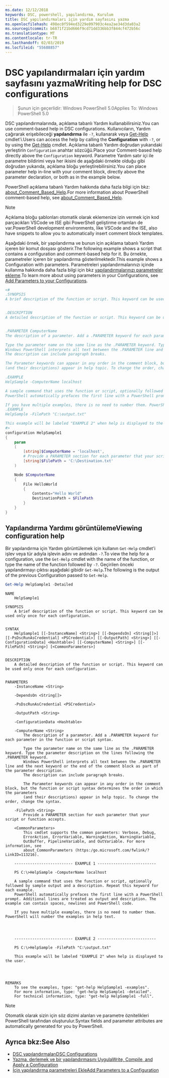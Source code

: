 ```yaml
---
ms.date: 12/12/2018
keywords: DSC, powershell, yapılandırma, Kurulum
title: DSC yapılandırmaları için yardım sayfasını yazma
ms.openlocfilehash: 498ec0f594ed3229e097903c4ea2ae34d3da03a2
ms.sourcegitcommit: b6871f21bd666f9cd71dd336bb3f844cf472b56c
ms.translationtype: MT
ms.contentlocale: tr-TR
ms.lasthandoff: 02/03/2019
ms.locfileid: "55688857"
---
```

# <a name="writing-help-for-dsc-configurations"></a><span data-ttu-id="6b6d4-103">DSC yapılandırmaları için yardım sayfasını yazma</span><span class="sxs-lookup"><span data-stu-id="6b6d4-103">Writing help for DSC configurations</span></span>

><span data-ttu-id="6b6d4-104">Şunun için geçerlidir: Windows PowerShell 5.0</span><span class="sxs-lookup"><span data-stu-id="6b6d4-104">Applies To: Windows PowerShell 5.0</span></span>

<span data-ttu-id="6b6d4-105">DSC yapılandırmalarında, açıklama tabanlı Yardım kullanabilirsiniz.</span><span class="sxs-lookup"><span data-stu-id="6b6d4-105">You can use comment-based help in DSC configurations.</span></span> <span data-ttu-id="6b6d4-106">Kullanıcıların, Yardım çağırarak erişebileceği **yapılandırma** ile `-?`, kullanarak veya [Get-Help](/powershell/module/Microsoft.PowerShell.Core/Get-Help) cmdlet'i.</span><span class="sxs-lookup"><span data-stu-id="6b6d4-106">Users can access the help by calling the **Configuration** with `-?`, or by using the [Get-Help](/powershell/module/Microsoft.PowerShell.Core/Get-Help) cmdlet.</span></span> <span data-ttu-id="6b6d4-107">Açıklama tabanlı Yardım doğrudan yukarıdaki yerleştirin `Configuration` anahtar sözcüğü.</span><span class="sxs-lookup"><span data-stu-id="6b6d4-107">Place your Comment-based help directly above the `Configuration` keyword.</span></span>
<span data-ttu-id="6b6d4-108">Parametre Yardım satır içi ile parametre bildirimi veya her ikisini de aşağıdaki örnekte olduğu gibi doğrudan yukarıda, açıklama bloğu yerleştirebilirsiniz.</span><span class="sxs-lookup"><span data-stu-id="6b6d4-108">You can place parameter help in-line with your comment block, directly above the parameter declaration, or both as in the example below.</span></span>

<span data-ttu-id="6b6d4-109">PowerShell açıklama tabanlı Yardım hakkında daha fazla bilgi için bkz: [about_Comment_Based_Help](/powershell/module/microsoft.powershell.core/about/about_comment_based_help).</span><span class="sxs-lookup"><span data-stu-id="6b6d4-109">For more information about PowerShell comment-based help, see [about_Comment_Based_Help](/powershell/module/microsoft.powershell.core/about/about_comment_based_help).</span></span>

> [!NOTE]
> <span data-ttu-id="6b6d4-110">Açıklama bloğu şablonları otomatik olarak eklemenize izin vermek için kod parçacıkları VSCode ve ISE gibi PowerShell geliştirme ortamları de var.</span><span class="sxs-lookup"><span data-stu-id="6b6d4-110">PowerShell development environments, like VSCode and the ISE, also have snippets to allow you to automatically insert comment block templates.</span></span>

<span data-ttu-id="6b6d4-111">Aşağıdaki örnek, bir yapılandırma ve bunun için açıklama tabanlı Yardım içeren bir komut dosyası gösterir.</span><span class="sxs-lookup"><span data-stu-id="6b6d4-111">The following example shows a script that contains a configuration and comment-based help for it.</span></span> <span data-ttu-id="6b6d4-112">Bu örnekte, parametreler içeren bir yapılandırma gösterilmektedir.</span><span class="sxs-lookup"><span data-stu-id="6b6d4-112">This example shows a Configuration with parameters.</span></span> <span data-ttu-id="6b6d4-113">Parametreleri yapılandırmalarınızı içinde kullanma hakkında daha fazla bilgi için bkz [yapılandırmalarınızı parametreler ekleme](add-parameters-to-a-configuration.md).</span><span class="sxs-lookup"><span data-stu-id="6b6d4-113">To learn more about using parameters in your Configurations, see [Add Parameters to your Configurations](add-parameters-to-a-configuration.md).</span></span>

```powershell
<#
.SYNOPSIS
A brief description of the function or script. This keyword can be used only once for each configuration.


.DESCRIPTION
A detailed description of the function or script. This keyword can be used only once for each configuration.


.PARAMETER ComputerName
The description of a parameter. Add a .PARAMETER keyword for each parameter in the function or script syntax.

Type the parameter name on the same line as the .PARAMETER keyword. Type the parameter description on the lines following the .PARAMETER keyword.
Windows PowerShell interprets all text between the .PARAMETER line and the next keyword or the end of the comment block as part of the parameter description.
The description can include paragraph breaks.

The Parameter keywords can appear in any order in the comment block, but the function or script syntax determines the order in which the parameters
(and their descriptions) appear in help topic. To change the order, change the syntax.

.EXAMPLE
HelpSample -ComputerName localhost

A sample command that uses the function or script, optionally followed by sample output and a description. Repeat this keyword for each example.
PowerShell automatically prefaces the first line with a PowerShell prompt. Additional lines are treated as output and description. The example can contain spaces, newlines and PowerShell code.

If you have multiple examples, there is no need to number them. PowerShell will number the examples in help text.
.EXAMPLE
HelpSample -FilePath "C:\output.txt"

This example will be labeled "EXAMPLE 2" when help is displayed to the user.
#>
configuration HelpSample1
{
    param
    (
        [string]$ComputerName = 'localhost',
        # Provide a PARAMETER section for each parameter that your script or function accepts.
        [string]$FilePath = 'C:\Destination.txt'
    )

    Node $ComputerName
    {
        File HelloWorld
        {
            Contents="Hello World"
            DestinationPath = $FilePath
        }
    }
}
```

## <a name="viewing-configuration-help"></a><span data-ttu-id="6b6d4-114">Yapılandırma Yardımı görüntüleme</span><span class="sxs-lookup"><span data-stu-id="6b6d4-114">Viewing configuration help</span></span>

<span data-ttu-id="6b6d4-115">Bir yapılandırma için Yardım görüntülemek için kullanın `Get-Help` cmdlet'i işlev veya tür adıyla işlevin adını ve ardından `-?`.</span><span class="sxs-lookup"><span data-stu-id="6b6d4-115">To view the help for a configuration, use the `Get-Help` cmdlet with the name of the function, or type the name of the function followed by `-?`.</span></span> <span data-ttu-id="6b6d4-116">Geçirilen önceki yapılandırmayı çıktısı aşağıdaki gibidir `Get-Help`.</span><span class="sxs-lookup"><span data-stu-id="6b6d4-116">The following is the output of the previous Configuration passed to `Get-Help`.</span></span>

```powershell
Get-Help HelpSample1 -Detailed
```

```output
NAME
    HelpSample1

SYNOPSIS
    A brief description of the function or script. This keyword can be used only once for each configuration.


SYNTAX
    HelpSample1 [[-InstanceName] <String>] [[-DependsOn] <String[]>] [[-PsDscRunAsCredential] <PSCredential>] [[-OutputPath] <String>] [[-ConfigurationData] <Hashtable>] [[-ComputerName] <String>] [[-FilePath] <String>] [<CommonParameters>]


DESCRIPTION
    A detailed description of the function or script. This keyword can be used only once for each configuration.


PARAMETERS
    -InstanceName <String>

    -DependsOn <String[]>

    -PsDscRunAsCredential <PSCredential>

    -OutputPath <String>

    -ConfigurationData <Hashtable>

    -ComputerName <String>
        The description of a parameter. Add a .PARAMETER keyword for each parameter in the function or script syntax.

        Type the parameter name on the same line as the .PARAMETER keyword. Type the parameter description on the lines following the .PARAMETER keyword.
        Windows PowerShell interprets all text between the .PARAMETER line and the next keyword or the end of the comment block as part of the parameter description.
        The description can include paragraph breaks.

        The Parameter keywords can appear in any order in the comment block, but the function or script syntax determines the order in which the parameters
        (and their descriptions) appear in help topic. To change the order, change the syntax.

    -FilePath <String>
        Provide a PARAMETER section for each parameter that your script or function accepts.

    <CommonParameters>
        This cmdlet supports the common parameters: Verbose, Debug,
        ErrorAction, ErrorVariable, WarningAction, WarningVariable,
        OutBuffer, PipelineVariable, and OutVariable. For more information, see
        about_CommonParameters (https:/go.microsoft.com/fwlink/?LinkID=113216).

    -------------------------- EXAMPLE 1 --------------------------

    PS C:\>HelpSample -ComputerName localhost

    A sample command that uses the function or script, optionally followed by sample output and a description. Repeat this keyword for each example.
    PowerShell automatically prefaces the first line with a PowerShell prompt. Additional lines are treated as output and description. The example can contain spaces, newlines and PowerShell code.

    If you have multiple examples, there is no need to number them. PowerShell will number the examples in help text.




    -------------------------- EXAMPLE 2 --------------------------

    PS C:\>HelpSample -FilePath "C:\output.txt"

    This example will be labeled "EXAMPLE 2" when help is displayed to the user.




REMARKS
    To see the examples, type: "get-help HelpSample1 -examples".
    For more information, type: "get-help HelpSample1 -detailed".
    For technical information, type: "get-help HelpSample1 -full".
```

> [!NOTE]
> <span data-ttu-id="6b6d4-117">Otomatik olarak sizin için söz dizimi alanları ve parametre öznitelikleri PowerShell tarafından oluşturulur.</span><span class="sxs-lookup"><span data-stu-id="6b6d4-117">Syntax fields and parameter attributes are automatically generated for you by PowerShell.</span></span>

## <a name="see-also"></a><span data-ttu-id="6b6d4-118">Ayrıca bkz:</span><span class="sxs-lookup"><span data-stu-id="6b6d4-118">See Also</span></span>

- [<span data-ttu-id="6b6d4-119">DSC yapılandırmaları</span><span class="sxs-lookup"><span data-stu-id="6b6d4-119">DSC Configurations</span></span>](configurations.md)
- [<span data-ttu-id="6b6d4-120">Yazma, derlemek ve bir yapılandırmasını Uygula</span><span class="sxs-lookup"><span data-stu-id="6b6d4-120">Write, Compile, and Apply a Configuration</span></span>](write-compile-apply-configuration.md)
- [<span data-ttu-id="6b6d4-121">İçin yapılandırma parametreleri Ekle</span><span class="sxs-lookup"><span data-stu-id="6b6d4-121">Add Parameters to a Configuration</span></span>](add-parameters-to-a-configuration.md)
